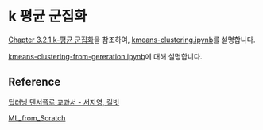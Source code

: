 # k 평균 군집화

[Chapter 3.2.1 k-평균 군집화](https://github.com/gilbutITbook/080263/blob/master/chap3/python_3%EC%9E%A5.ipynb)을 참조하여, [kmeans-clustering.ipynb](https://github.com/kyopark2014/ML-Algorithms/blob/main/samples/kmeans-clustering/kmeans-clustering.ipynb)를 설명합니다. 


[kmeans-clustering-from-gereration.ipynb](https://github.com/kyopark2014/ML-Algorithms/blob/main/samples/kmeans-clustering/kmeans-clustering-from-gereration.ipynb)에 대해 설명합니다. 

## Reference 

[딥러닝 텐서플로 교과서 - 서지영, 길벗](https://github.com/gilbutITbook/080263)

[ML_from_Scratch](https://github.com/Suji04/ML_from_Scratch/blob/master/K-means%20Clustering.ipynb)
